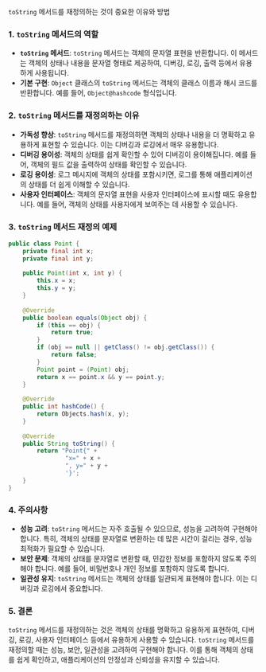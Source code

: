 `toString` 메서드를 재정의하는 것이 중요한 이유와 방법

### 1. `toString` 메서드의 역할

- **`toString` 메서드**: `toString` 메서드는 객체의 문자열 표현을 반환합니다. 이 메서드는 객체의 상태나 내용을 문자열 형태로 제공하여, 디버깅, 로깅, 출력 등에서 유용하게 사용됩니다.
- **기본 구현**: `Object` 클래스의 `toString` 메서드는 객체의 클래스 이름과 해시 코드를 반환합니다. 예를 들어, `Object@hashcode` 형식입니다.

### 2. `toString` 메서드를 재정의하는 이유

- **가독성 향상**: `toString` 메서드를 재정의하면 객체의 상태나 내용을 더 명확하고 유용하게 표현할 수 있습니다. 이는 디버깅과 로깅에서 매우 유용합니다.
- **디버깅 용이성**: 객체의 상태를 쉽게 확인할 수 있어 디버깅이 용이해집니다. 예를 들어, 객체의 필드 값을 출력하여 상태를 확인할 수 있습니다.
- **로깅 용이성**: 로그 메시지에 객체의 상태를 포함시키면, 로그를 통해 애플리케이션의 상태를 더 쉽게 이해할 수 있습니다.
- **사용자 인터페이스**: 객체의 문자열 표현을 사용자 인터페이스에 표시할 때도 유용합니다. 예를 들어, 객체의 상태를 사용자에게 보여주는 데 사용할 수 있습니다.

### 3. `toString` 메서드 재정의 예제

```java
public class Point {  
    private final int x;  
    private final int y;  
  
    public Point(int x, int y) {  
        this.x = x;  
        this.y = y;  
    }  
  
    @Override  
    public boolean equals(Object obj) {  
        if (this == obj) {  
            return true;  
        }  
        if (obj == null || getClass() != obj.getClass()) {  
            return false;  
        }  
        Point point = (Point) obj;  
        return x == point.x && y == point.y;  
    }  
  
    @Override  
    public int hashCode() {  
        return Objects.hash(x, y);  
    }  
  
    @Override  
    public String toString() {  
        return "Point{" +  
                "x=" + x +  
                ", y=" + y +  
                '}';  
    }  
}
```

### 4. 주의사항

- **성능 고려**: `toString` 메서드는 자주 호출될 수 있으므로, 성능을 고려하여 구현해야 합니다. 특히, 객체의 상태를 문자열로 변환하는 데 많은 시간이 걸리는 경우, 성능 최적화가 필요할 수 있습니다.
- **보안 문제**: 객체의 상태를 문자열로 변환할 때, 민감한 정보를 포함하지 않도록 주의해야 합니다. 예를 들어, 비밀번호나 개인 정보를 포함하지 않도록 합니다.
- **일관성 유지**: `toString` 메서드는 객체의 상태를 일관되게 표현해야 합니다. 이는 디버깅과 로깅에서 중요합니다.

### 5. 결론

`toString` 메서드를 재정의하는 것은 객체의 상태를 명확하고 유용하게 표현하여, 디버깅, 로깅, 사용자 인터페이스 등에서 유용하게 사용할 수 있습니다. `toString` 메서드를 재정의할 때는 성능, 보안, 일관성을 고려하여 구현해야 합니다. 이를 통해 객체의 상태를 쉽게 확인하고, 애플리케이션의 안정성과 신뢰성을 유지할 수 있습니다.
